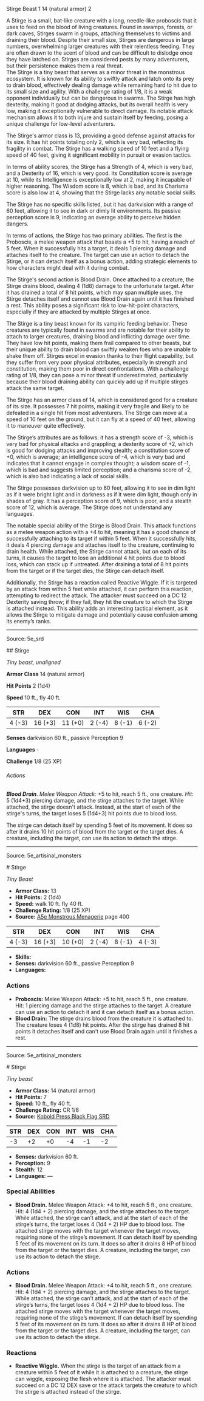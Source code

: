 <MonsterName/>Stirge</MonsterName>
<CreatureType/>Beast</CreatureType>
<CR/>1</CR>
<AC/>14 (natural armor)</AC>
<HP/>2</HP>
<summary>A Stirge is a small, bat-like creature with a long, needle-like proboscis that it uses to feed on the blood of living creatures. Found in swamps, forests, or dark caves, Stirges swarm in groups, attaching themselves to victims and draining their blood. Despite their small size, Stirges are dangerous in large numbers, overwhelming larger creatures with their relentless feeding. They are often drawn to the scent of blood and can be difficult to dislodge once they have latched on. Stirges are considered pests by many adventurers, but their persistence makes them a real threat.</summary>

<summary>The Stirge is a tiny beast that serves as a minor threat in the monstrous ecosystem. It is known for its ability to swiftly attack and latch onto its prey to drain blood, effectively dealing damage while remaining hard to hit due to its small size and agility. With a challenge rating of 1/8, it is a weak opponent individually but can be dangerous in swarms. The Stirge has high dexterity, making it good at dodging attacks, but its overall health is very low, making it exceptionally vulnerable to direct damage. Its notable attack mechanism allows it to both injure and sustain itself by feeding, posing a unique challenge for low-level adventurers.</summary>

<detail>

The Stirge's armor class is 13, providing a good defense against attacks for its size. It has hit points totaling only 2, which is very bad, reflecting its fragility in combat. The Stirge has a walking speed of 10 feet and a flying speed of 40 feet, giving it significant mobility in pursuit or evasion tactics.

In terms of ability scores, the Stirge has a Strength of 4, which is very bad, and a Dexterity of 16, which is very good. Its Constitution score is average at 10, while its Intelligence is exceptionally low at 2, making it incapable of higher reasoning. The Wisdom score is 8, which is bad, and its Charisma score is also low at 4, showing that the Stirge lacks any notable social skills.

The Stirge has no specific skills listed, but it has darkvision with a range of 60 feet, allowing it to see in dark or dimly lit environments. Its passive perception score is 9, indicating an average ability to perceive hidden dangers.

In terms of actions, the Stirge has two primary abilities. The first is the Proboscis, a melee weapon attack that boasts a +5 to hit, having a reach of 5 feet. When it successfully hits a target, it deals 1 piercing damage and attaches itself to the creature. The target can use an action to detach the Stirge, or it can detach itself as a bonus action, adding strategic elements to how characters might deal with it during combat.

The Stirge's second action is Blood Drain. Once attached to a creature, the Stirge drains blood, dealing 4 (1d8) damage to the unfortunate target. After it has drained a total of 8 hit points, which may span multiple uses, the Stirge detaches itself and cannot use Blood Drain again until it has finished a rest. This ability poses a significant risk to low-hit-point characters, especially if they are attacked by multiple Stirges at once.

The Stirge is a tiny beast known for its vampiric feeding behavior. These creatures are typically found in swarms and are notable for their ability to attach to larger creatures, draining blood and inflicting damage over time. They have low hit points, making them frail compared to other beasts, but their unique ability to drain blood can swiftly weaken foes who are unable to shake them off. Stirges excel in evasion thanks to their flight capability, but they suffer from very poor physical attributes, especially in strength and constitution, making them poor in direct confrontations. With a challenge rating of 1/8, they can pose a minor threat if underestimated, particularly because their blood draining ability can quickly add up if multiple stirges attack the same target.

The Stirge has an armor class of 14, which is considered good for a creature of its size. It possesses 7 hit points, making it very fragile and likely to be defeated in a single hit from most adventurers. The Stirge can move at a speed of 10 feet on the ground, but it can fly at a speed of 40 feet, allowing it to maneuver quite effectively. 

The Stirge’s attributes are as follows: it has a strength score of -3, which is very bad for physical attacks and grappling; a dexterity score of +2, which is good for dodging attacks and improving stealth; a constitution score of +0, which is average; an intelligence score of -4, which is very bad and indicates that it cannot engage in complex thought; a wisdom score of -1, which is bad and suggests limited perception; and a charisma score of -2, which is also bad indicating a lack of social skills.

The Stirge possesses darkvision up to 60 feet, allowing it to see in dim light as if it were bright light and in darkness as if it were dim light, though only in shades of gray. It has a perception score of 9, which is poor, and a stealth score of 12, which is average. The Stirge does not understand any languages.

The notable special ability of the Stirge is Blood Drain. This attack functions as a melee weapon action with a +4 to hit, meaning it has a good chance of successfully attaching to its target if within 5 feet. When it successfully hits, it deals 4 piercing damage and attaches itself to the creature, continuing to drain health. While attached, the Stirge cannot attack, but on each of its turns, it causes the target to lose an additional 4 hit points due to blood loss, which can stack up if untreated. After draining a total of 8 hit points from the target or if the target dies, the Stirge can detach itself.

Additionally, the Stirge has a reaction called Reactive Wiggle. If it is targeted by an attack from within 5 feet while attached, it can perform this reaction, attempting to redirect the attack. The attacker must succeed on a DC 12 Dexterity saving throw; if they fail, they hit the creature to which the Stirge is attached instead. This ability adds an interesting tactical element, as it allows the Stirge to mitigate damage and potentially cause confusion among its enemy’s ranks.</detail>



---

Source: 5e_srd

<statblock>
## Stirge

*Tiny beast, unaligned*

**Armor Class** 14 (natural armor)

**Hit Points** 2 (1d4)

**Speed** 10 ft., fly 40 ft.

| STR    | DEX     | CON     | INT    | WIS    | CHA    |
|--------|---------|---------|--------|--------|--------|
| 4 (-3) | 16 (+3) | 11 (+0) | 2 (-4) | 8 (-1) | 6 (-2) |

**Senses** darkvision 60 ft., passive Perception 9

**Languages** -

**Challenge** 1/8 (25 XP)

###### Actions

***Blood Drain***. *Melee Weapon Attack:* +5 to hit, reach 5 ft., one creature. *Hit:* 5 (1d4+3) piercing damage, and the stirge attaches to the target. While attached, the stirge doesn't attack. Instead, at the start of each of the stirge's turns, the target loses 5 (1d4+3) hit points due to blood loss.

The stirge can detach itself by spending 5 feet of its movement. It does so after it drains 10 hit points of blood from the target or the target dies. A creature, including the target, can use its action to detach the stirge.</statblock>




---

Source: 5e_artisinal_monsters

<statblock>
# Stirge

*Tiny* *Beast*

- **Armor Class:** 13
- **Hit Points:** 2 (1d4)
- **Speed:** walk 10 ft. fly 40 ft.
- **Challenge Rating:** 1/8 (25 XP)
- **Source:** [A5e Monstrous Menagerie](https://enpublishingrpg.com/products/level-up-monstrous-menagerie-a5e) page 400

| STR | DEX | CON | INT | WIS | CHA |
| --- | --- | --- | --- | --- | --- |
| 4 (-3) | 16 (+3) | 10 (+0) | 2 (-4) | 8 (-1) | 4 (-3) |

- **Skills:** 
- **Senses:** darkvision 60 ft., passive Perception 9
- **Languages:** 

### Actions

- **Proboscis:** Melee Weapon Attack: +5 to hit, reach 5 ft., one creature. Hit: 1 piercing damage  and the stirge attaches to the target. A creature can use an action to detach it  and it can detach itself as a bonus action.
- **Blood Drain:** The stirge drains blood from the creature it is attached to. The creature loses 4 (1d8) hit points. After the stirge has drained 8 hit points  it detaches itself and can't use Blood Drain again until it finishes a rest.


</statblock>




---

Source: 5e_artisinal_monsters

<statblock>
# Stirge

*Tiny beast*

- **Armor Class:** 14 (natural armor)
- **Hit Points:** 7
- **Speed:** 10 ft., fly 40 ft.
- **Challenge Rating:** CR 1/8
- **Source:** [Kobold Press Black Flag SRD](https://koboldpress.com/black-flag-roleplaying/)

| STR | DEX | CON | INT | WIS | CHA |
| --- | --- | --- | --- | --- | --- |
| -3 | +2 | +0 | -4 | -1 | -2 |

- **Senses:** darkvision 60 ft.
- **Perception:** 9
- **Stealth:** 12
- **Languages:** —

### Special Abilities

- **Blood Drain.** Melee Weapon Attack: +4 to hit, reach 5 ft., one creature. Hit: 4 (1d4 + 2) piercing damage, and the stirge attaches to the target. While attached, the stirge can’t attack, and at the start of each of the stirge’s turns, the target loses 4 (1d4 + 2) HP due to blood loss. The attached stirge moves with the target whenever the target moves, requiring none of the stirge’s movement. If can detach itself by spending 5 feet of its movement on its turn. It does so after it drains 8 HP of blood from the target or the target dies. A creature, including the target, can use its action to detach the stirge.

### Actions

- **Blood Drain.** Melee Weapon Attack: +4 to hit, reach 5 ft., one creature. Hit: 4 (1d4 + 2) piercing damage, and the stirge attaches to the target. While attached, the stirge can’t attack, and at the start of each of the stirge’s turns, the target loses 4 (1d4 + 2) HP due to blood loss. The attached stirge moves with the target whenever the target moves, requiring none of the stirge’s movement. If can detach itself by spending 5 feet of its movement on its turn. It does so after it drains 8 HP of blood from the target or the target dies. A creature, including the target, can use its action to detach the stirge.

### Reactions

- **Reactive Wiggle.** When the stirge is the target of an attack from a creature within 5 feet of it while it is attached to a creature, the stirge can wiggle, exposing the flesh where it is attached. The attacker must succeed on a DC 12 DEX save or the attack targets the creature to which the stirge is attached instead of the stirge.

</statblock>


